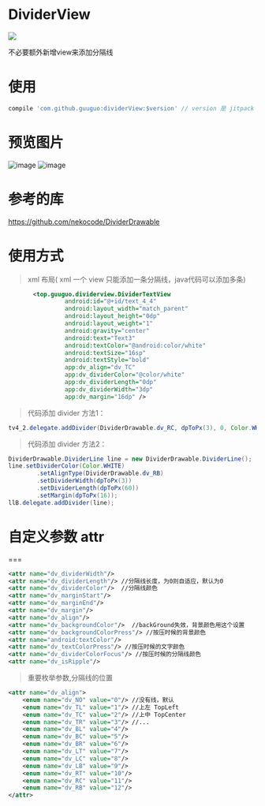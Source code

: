 DividerView
=======
[![](https://jitpack.io/v/guuguo/dividerView.svg)](https://jitpack.io/#guuguo/dividerView)

不必要额外新增view来添加分隔线
# 使用
```groovy
compile 'com.github.guuguo:dividerView:$version' // version 是 jitpack 徽章的 version
```
# 预览图片

![image](http://opqb3chot.bkt.clouddn.com/dividerview_shot2.png?imageView/2/w/280/q/100)
![image](http://opqb3chot.bkt.clouddn.com/dividerview_shot1.png?imageView/2/w/280/q/100)

# 参考的库

https://github.com/nekocode/DividerDrawable

# 使用方式

> xml 布局( xml 一个 view 只能添加一条分隔线，java代码可以添加多条)

```xml
       <top.guuguo.dividerview.DividerTextView
                android:id="@+id/text_4_4"
                android:layout_width="match_parent"
                android:layout_height="0dp"
                android:layout_weight="1"
                android:gravity="center"
                android:text="Text3"
                android:textColor="@android:color/white"
                android:textSize="16sp"
                android:textStyle="bold"
                app:dv_align="dv_TC"
                app:dv_dividerColor="@color/white"
                app:dv_dividerLength="0dp"
                app:dv_dividerWidth="3dp"
                app:dv_margin="16dp" />
```
> 代码添加 divider 方法1：
```java
tv4_2.delegate.addDivider(DividerDrawable.dv_RC, dpToPx(3), 0, Color.WHITE, dpToPx(3));
```
> 代码添加 divider 方法2：
```java
DividerDrawable.DividerLine line = new DividerDrawable.DividerLine();
line.setDividerColor(Color.WHITE)
        .setAlignType(DividerDrawable.dv_RB)
        .setDividerWidth(dpToPx(3))
        .setDividerLength(dpToPx(60))
        .setMargin(dpToPx(16));
llB.delegate.addDivider(line);
```
# 自定义参数 attr
===

```xml 
<attr name="dv_dividerWidth"/> 
<attr name="dv_dividerLength"/> //分隔线长度，为0则自适应，默认为0
<attr name="dv_dividerColor"/>  //分隔线颜色
<attr name="dv_marginStart"/>
<attr name="dv_marginEnd"/>
<attr name="dv_margin"/>
<attr name="dv_align"/>
<attr name="dv_backgroundColor"/>  //backGround失效，背景颜色用这个设置
<attr name="dv_backgroundColorPress"/> //按压时候的背景颜色
<attr name="android:textColor"/> 
<attr name="dv_textColorPress"/> //按压时候的文字颜色
<attr name="dv_dividerColorFocus"/> //按压时候的分隔线颜色
<attr name="dv_isRipple"/>
```
> 重要枚举参数,分隔线的位置

```xml
<attr name="dv_align">
    <enum name="dv_NO" value="0"/> //没有线，默认
    <enum name="dv_TL" value="1"/> //上左 TopLeft
    <enum name="dv_TC" value="2"/> //上中 TopCenter
    <enum name="dv_TR" value="3"/> //...
    <enum name="dv_BL" value="4"/>
    <enum name="dv_BC" value="5"/>
    <enum name="dv_BR" value="6"/>
    <enum name="dv_LT" value="7"/>
    <enum name="dv_LC" value="8"/>
    <enum name="dv_LB" value="9"/>
    <enum name="dv_RT" value="10"/>
    <enum name="dv_RC" value="11"/>
    <enum name="dv_RB" value="12"/>
</attr>
```

